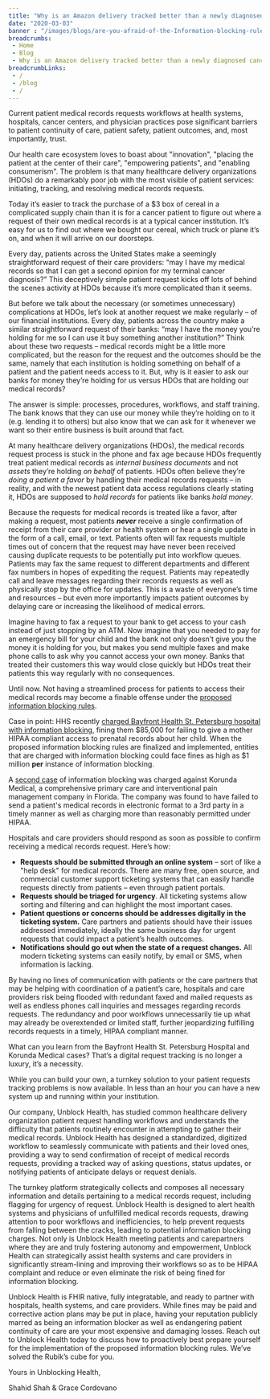 ```yaml
--- 
title: "Why is an Amazon delivery tracked better than a newly diagnosed cancer patient’s medical records request?"
date: "2020-03-03"
banner : "/images/blogs/are-you-afraid-of-the-Information-blocking-rules.jpg"
breadcrumbs:
 - Home
 - Blog
 - Why is an Amazon delivery tracked better than a newly diagnosed cancer patient’s medical records request
breadcrumbLinks:
 - / 
 - /blog
 - / 
---
```


Current patient medical records requests workflows at health systems, hospitals, cancer centers, and physician practices pose significant barriers to patient continuity of care, patient safety, patient outcomes, and, most importantly, trust. 

Our health care ecosystem loves to boast about "innovation", "placing the patient at the center of their care", "empowering patients", and "enabling consumerism". The problem is that many healthcare delivery organizations (HDOs) do a remarkably poor job with the most visible of patient services: initiating, tracking, and resolving medical records requests. 

Today it’s easier to track the purchase of a $3 box of cereal in a complicated supply chain than it is for a cancer patient to figure out where a request of their own medical records is at a typical cancer institution. It’s easy for us to find out where we bought our cereal, which truck or plane it’s on, and when it will arrive on our doorsteps.

Every day, patients across the United States make a seemingly straightforward request of their care providers: “may I have my medical records so that I can get a second opinion for my terminal cancer diagnosis?” This deceptively simple patient request kicks off lots of behind the scenes activity at HDOs because it’s more complicated than it seems.

But before we talk about the necessary (or sometimes unnecessary) complications at HDOs, let’s look at another request we make regularly – of our financial institutions. Every day, patients across the country make a similar straightforward request of their banks: “may I have the money you’re holding for me so I can use it buy something another institution?” Think about these two requests – medical records might be a little more complicated, but the reason for the request and the outcomes should be the same, namely that each institution is holding something on behalf of a patient and the patient needs access to it. But, why is it easier to ask our banks for money they’re holding for us versus HDOs that are holding our medical records? 

The answer is simple: processes, procedures, workflows, and staff training. The bank knows that they can use our money while they’re holding on to it (e.g. lending it to others) but also know that we can ask for it whenever we want so their entire business is built around that fact.

At many healthcare delivery organizations (HDOs), the medical records request process is stuck in the phone and fax age because HDOs frequently treat patient medical records as <em>internal business documents</em> and not <em>assets</em> they’re holding <em>on behalf</em>  of patients. HDOs often believe they’re <em>doing a patient a favor</em> by handling their medical records requests – in reality, and with the newest patient data access regulations clearly stating it, HDOs are supposed to <em>hold records</em> for patients like banks <em>hold money</em>.  

Because the requests for medical records is treated like a favor, after making a request, most patients <em>**never**</em> receive a single confirmation of receipt from their care provider or health system or hear a single update in the form of a call, email, or text. Patients often will fax requests multiple times out of concern that the request may have never been received causing duplicate requests to be potentially put into workflow queues. Patients may fax the same request to different departments and different fax numbers in hopes of expediting the request. Patients may repeatedly call and leave messages regarding their records requests as well as physically stop by the office for updates. This is a waste of everyone’s time and resources – but even more importantly impacts patient outcomes by delaying care or increasing the likelihood of medical errors.
 
Imagine having to fax a request to your bank to get access to your cash instead of just stopping by an ATM. Now imagine that you needed to pay for an emergency bill for your child and the bank not only doesn’t give you the money it is holding for you, but makes you send multiple faxes and make phone calls to ask why you cannot access your own money. Banks that treated their customers this way would close quickly but HDOs treat their patients this way regularly with no consequences.

Until now. Not having a streamlined process for patients to access their medical records may become a finable offense under the [proposed information blocking rules](https://www.fiercehealthcare.com/tech/onc-unveils-long-awaited-information-blocking-rule).

Case in point: HHS recently [charged Bayfront Health St. Petersburg hospital with information blocking](https://www.fiercehealthcare.com/hospitals-health-systems/hhs-delivers-first-fine-under-new-information-blocking-initiative-to-fla), fining them $85,000 for failing to give a mother HIPAA compliant access to prenatal records about her child. When the proposed information blocking rules are finalized and implemented, entities that are charged with information blocking could face fines as high as $1 million **per** instance of information blocking.

A [second case](https://www.hhs.gov/about/news/2019/12/12/ocr-settles-second-case-in-hipaa-right-of-access-initiative.html) of information blocking was charged against Korunda Medical, a comprehensive primary care and interventional pain management company in Florida. The company was found to have failed to send a patient's medical records in electronic format to a 3rd party in a timely manner as well as charging more than reasonably permitted under HIPAA.

Hospitals and care providers should respond as soon as possible to confirm receiving a medical records request. Here’s how:

- **Requests should be submitted through an online system** – sort of like a "help desk" for medical records. There are many free, open source, and commercial customer support ticketing systems that can easily handle requests directly from patients – even through patient portals.
- **Requests should be triaged for urgency**. All ticketing systems allow sorting and filtering and can highlight the most important cases.
- **Patient questions or concerns should be addresses digitally in the ticketing system.** Care partners and patients should have their issues addressed immediately, ideally the same business day for urgent requests that could impact a patient’s health outcomes.
- **Notifications should go out when the state of a request changes.** All modern ticketing systems can easily notify, by email or SMS, when information is lacking. 

By having no lines of communication with patients or the care partners that may be helping with coordination of a patient’s care, hospitals and care providers risk being flooded with redundant faxed and mailed requests as well as endless phones call inquiries and messages regarding records requests.  The redundancy and poor workflows unnecessarily tie up what may already be overextended or limited staff, further jeopardizing fulfilling records requests in a timely, HIPAA compliant manner.

What can you learn from the Bayfront Health St. Petersburg Hospital and Korunda Medical cases? That’s a digital request tracking is no longer a luxury, it’s a necessity.

While you can build your own, a turnkey solution to your patient requests tracking problems is now available. In less than an hour you can have a new system up and running within your institution.

Our company, Unblock Health, has studied common healthcare delivery organization patient request handling workflows and understands the difficulty that patients routinely encounter in attempting to gather their medical records.  Unblock Health has designed a standardized, digitized workflow to seamlessly communicate with patients and their loved ones, providing a way to send confirmation of receipt of medical records requests, providing a tracked way of asking questions, status updates, or notifying patients of anticipate delays or request denials. 

The turnkey platform strategically collects and composes all necessary information and details pertaining to a medical records request, including flagging for urgency of request. Unblock Health is designed to alert health systems and physicians of unfulfilled medical records requests, drawing attention to poor workflows and inefficiencies, to help prevent requests from falling between the cracks, leading to potential information blocking charges. 
Not only is Unblock Health meeting patients and carepartners where they are and truly fostering autonomy and empowerment, Unblock Health can strategically assist health systems and care providers in significantly stream-lining and improving their workflows so as to be HIPAA complaint and reduce or even eliminate the risk of being fined for information blocking.

Unblock Health is FHIR native, fully integratable, and ready to partner with hospitals, health systems, and care providers. While fines may be paid and corrective action plans may be put in place, having your reputation publicly marred as being an information blocker as well as endangering patient continuity of care are your most expensive and damaging losses. Reach out to Unblock Health today to discuss how to proactively best prepare yourself for the implementation of the proposed information blocking rules. We’ve solved the Rubik’s cube for you.



Yours in Unblocking Health,

Shahid Shah & Grace Cordovano